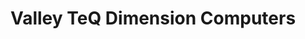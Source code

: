 ---
title: "Valley TeQ Dimension Computers"
url: /valleyview/valley-teq-dimension-computers/
shop: computer
---